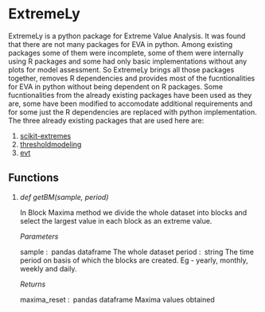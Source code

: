 # ExtremeLy
ExtremeLy is a python package for Extreme Value Analysis. It was found that there are not many packages
for EVA in python. Among existing packages some of them were incomplete, some of them were internally using R
packages and some had only basic implementations without any plots for model assessment. So ExtremeLy brings all
those packages together, removes R dependencies and provides most of the fucntionalities for EVA in python
without being dependent on R packages. Some fucntionalities from the already existing packages have been used
as they are, some have been modified to accomodate additional requirements and for some just the R dependencies
are replaced with python implementation. The three already existing packages that are used here are:

   1. [scikit-extremes](https://scikit-extremes.readthedocs.io/en/latest/)
   2. [thresholdmodeling](https://github.com/iagolemos1/thresholdmodeling)
   3. [evt](https://pypi.org/project/evt/#description)
  

## Functions
1.  _def getBM(sample, period)_

    In Block Maxima method we divide the whole dataset into blocks and select the largest value in each block as an extreme value.
    
    _Parameters_
    
    sample : pandas dataframe
        The whole dataset
    period : string
        The time period on basis of which the blocks are created. Eg - yearly, monthly, weekly and daily.

    _Returns_
    
    maxima_reset : pandas dataframe
        Maxima values obtained 
  

